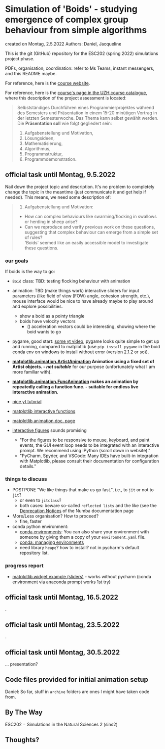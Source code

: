 
# Simulation of 'Boids' - studying emergence of complex group behaviour from simple algorithms

created on Montag, 2.5.2022
Authors: Daniel, Jacqueline

This is the git (GitHub) repository for the ESC202 (spring 2022) simulations project phase.

PDFs, organisation, coordination: refer to Ms Teams, instant messengers, and this README maybe.

For reference, here is the [course website](https://www.ics.uzh.ch/~stadel/doku.php?id=spin:esc202_fs2022).

For reference, here is the [course's page in the UZH course catalogue](), where this description of the project assessment is located:
> Selbstständiges Durchführen eines Programmierprojektes während des Semesters und Präsentation in einem 15-20 minütigen Vortrag in der letzten Semesterwoche.
> Das Thema kann selbst gewählt werden. Die **Präsentation soll** wie folgt gegliedert sein:
> 1. Aufgabenstellung und Motivation,
> 2. Lösungsideen,
> 3. Mathematisierung,
> 4. Algorithmus,
> 5. Programmstruktur,
> 6. Programmdemonstration.

## official task until Montag, 9.5.2022

Nail down the project topic and description. It's no problem to completely change the topic in the meantime (just communicate it and get help if needed). This means, we need some description of:
> 1. Aufgabenstellung und Motivation:  
> - How can complex behaviours like swarming/flocking in swallows or herding in sheep arise?  
> - Can we reproduce and verify previous work on these questions, suggesting that complex behaviour can emerge from a simple set of rules?  
> 'Boids' seemed like an easily accessible model to investigate these questions.

### our goals

If boids is the way to go:

- `Boid` class: TBD: testing flocking behaviour with animation

- animation: TBD (make things work) interactive sliders for input parameters (like field of view (FOW) angle, cohesion strength, etc.), mouse interface would be nice to have already maybe to play around and explore possibilities.
  - show a boid as a pointy triangle
  - boids have velocity vectors
    - () acceleration vectors could be interesting, showing where the boid wants to go


- pygame, good start: [some yt video](https://www.youtube.com/watch?v=cFq3dKa6q0o), pygame looks quite simple to get up and running, compared to matplotlib (use `pip install pygame` in the boid conda env on windows to install without error (version 2.1.2 or so)).


- **[matplotlib.animation.ArtistAnimation](https://matplotlib.org/stable/api/_as_gen/matplotlib.animation.ArtistAnimation.html) Animation using a fixed set of Artist objects. - *not suitable*** for our purpose (unfortunately what I am more familiar with).
- **[matplotlib.animation.FuncAnimation](https://matplotlib.org/stable/api/_as_gen/matplotlib.animation.FuncAnimation.html#matplotlib.animation.FuncAnimation) makes an animation by repeatedly calling a function func. - suitable for endless live interactive animation.**
- [nice yt tutorial](https://www.youtube.com/watch?v=Ercd-Ip5PfQ)


- [matplotlib interactive functions](https://matplotlib.org/stable/gallery/event_handling/ginput_manual_clabel_sgskip.html)
- [matplotlib animation doc. page](https://matplotlib.org/stable/gallery/index.html#animation)
- [interactive figures](https://matplotlib.org/stable/users/explain/interactive.html) sounds promising
  - "For the figures to be responsive to mouse, keyboard, and paint events, the GUI event loop needs to be integrated with an interactive prompt. We recommend using IPython (scroll down in website)."
  - "PyCharm, Spyder, and VSCode: Many IDEs have built-in integration with Matplotlib, please consult their documentation for configuration details."



### things to discuss

- POSTPONE "We like things that make us go fast.", i.e., to `jit` or not to `jit`?
  - or even to `jitclass`?
  - both cases: beware so-called `reflected lists` and the like (see the [Deprecation Notices](https://numba.pydata.org/numba-doc/latest/reference/deprecation.html?highlight=list%20deprecation) of the Numba documentation page
- More/Less organisation? How to proceed?
  - fine, faster
- conda python environment:
  - [conda environments](https://docs.conda.io/projects/conda/en/latest/user-guide/concepts/environments.html): You can also share your environment with someone by giving them a copy of your `environment.yaml` file.
  - [conda: managing environments](https://docs.conda.io/projects/conda/en/latest/user-guide/tasks/manage-environments.html)
  - need library `heapq`? how to install? not in pycharm's default repository list.

### progress report

- [matplotlib.widget example (sliders)](https://matplotlib.org/stable/gallery/widgets/slider_demo.html#sphx-glr-gallery-widgets-slider-demo-py) - works without pycharm (conda environment via anaconda prompt works 1st try)

## official task until Montag, 16.5.2022
.

## official task until Montag, 23.5.2022
.

## official task until Montag, 30.5.2022
... presentation?

## Code files provided for initial animation setup

Daniel: So far, stuff in `archive` folders are ones I might have taken code from.

## By The Way

ESC202 = Simulations in the Natural Sciences 2 (sins2)

## Thoughts?
